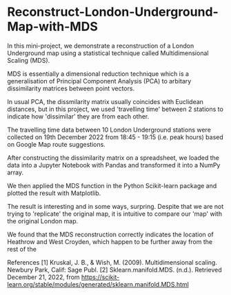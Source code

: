 # Reconstruct-London-Underground-Map-with-MDS

In this mini-project, we demonstrate a reconstruction of a London Underground map using a statistical technique called Multidimensional Scaling (MDS). 

MDS is essentially a dimensional reduction technique which is a generalisation of Principal Component Analysis (PCA) to arbitary dissimilarity matrices between point vectors. 

In usual PCA, the dissmilarity matrix usually coincides with Euclidean distances, but in this project, we used 'travelling time' between 2 stations to indicate how 'dissimilar' they are from each other.

The travelling time data between 10 London Underground stations were collected on 19th December 2022 from 18:45 - 19:15 (i.e. peak hours) based on Google Map route suggestions.

After constructing the dissimilarity matrix on a spreadsheet, we loaded the data into a Jupyter Notebook with Pandas and transformed it into a NumPy array. 

We then applied the MDS function in the Python Scikit-learn package and plotted the result with Matplotlib.

The result is interesting and in some ways, surpring. Despite that we are not trying to 'replicate' the original map, it is intuitive to compare our 'map' with the original London map.

We found that the MDS reconstruction correctly indicates the location of Heathrow and West Croyden, which happen to be further away from the rest of the 

References
[1] Kruskal, J. B., &amp; Wish, M. (2009). Multidimensional scaling. Newbury Park, Calif: Sage Publ.
[2] Sklearn.manifold.MDS. (n.d.). Retrieved December 21, 2022, from https://scikit-learn.org/stable/modules/generated/sklearn.manifold.MDS.html
